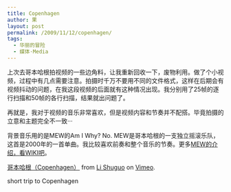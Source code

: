 ```yaml
---
title: Copenhagen
author: 果
layout: post
permalink: /2009/11/12/copenhagen/
tags:
  - 华丽的冒险
  - 媒体·Media
---
```

上次去哥本哈根拍视频的一些边角料，让我重新回收一下，废物利用。做了个小视频，过程中有几点需要注意。拍摄时千万不要用不同的文件格式，这样在后期会有视频抖动的问题，在我这段视频的后面就有这种情况出现。我分别用了25帧的逐行扫描和50帧的各行扫描，结果就出问题了。

再就是，我对于视频的音乐非常喜欢，但是视频内容和节奏并不配搭。毕竟拍摄的立意和主题完全不一致···

背景音乐用的是MEW的Am I Why? No. MEW是哥本哈根的一支独立摇滚乐队，这首是2000年的一首单曲。我比较喜欢前奏和整个音乐的节奏。更多[MEW的介绍，看WIKI吧][1]。 


[哥本哈根（Copenhagen）][2] from [Li Shuguo][3] on [Vimeo][4].

short trip to Copenhagen

 [1]: http://en.wikipedia.org/wiki/Mew_(band)
 [2]: http://vimeo.com/7569453
 [3]: http://vimeo.com/lishugo
 [4]: http://vimeo.com